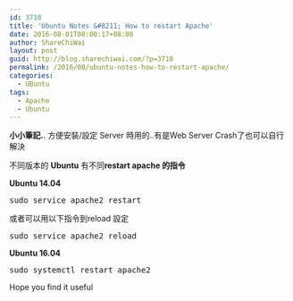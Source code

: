 ```yaml
---
id: 3710
title: 'Ubuntu Notes &#8211; How to restart Apache'
date: 2016-08-01T00:00:17+08:00
author: ShareChiWai
layout: post
guid: http://blog.sharechiwai.com/?p=3710
permalink: /2016/08/ubuntu-notes-how-to-restart-apache/
categories:
  - UBuntu
tags:
  - Apache
  - Ubuntu
---
```

**小小筆記.**. 方便安裝/設定 Server 時用的..有是Web Server Crash了也可以自行解決

不同版本的 **Ubuntu** 有不同**restart apache 的指令**

**Ubuntu 14.04**

<pre>sudo service apache2 restart
</pre>

或者可以用以下指令到reload 設定

<pre>sudo service apache2 reload
</pre>

**Ubuntu 16.04**

<pre>sudo systemctl restart apache2
</pre>

Hope you find it useful